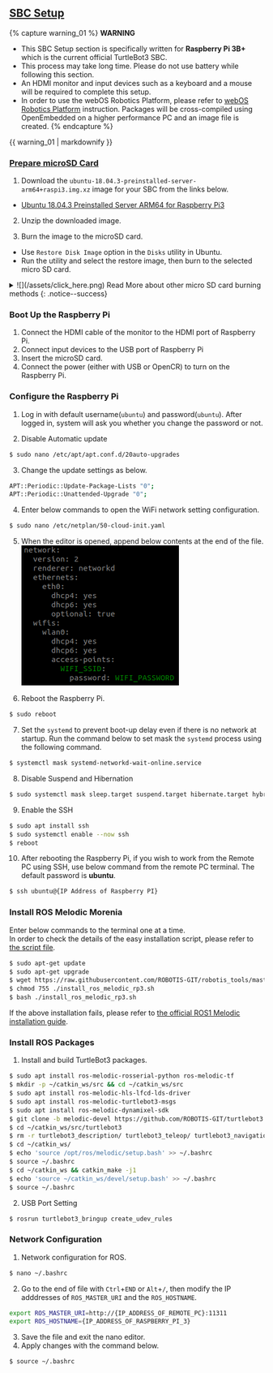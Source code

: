 
<div style="counter-reset: h1 3"></div>
<div style="counter-reset: h2 1"></div>

## [SBC Setup](#sbc-setup)

{% capture warning_01 %}
**WARNING**
- This SBC Setup section is specifically written for **Raspberry Pi 3B+** which is the current official TurtleBot3 SBC.
- This process may take long time. Please do not use battery while following this section.
- An HDMI monitor and input devices such as a keyboard and a mouse will be required to complete this setup.
- In order to use the webOS Robotics Platform, please refer to [webOS Robotics Platform](https://github.com/ros/meta-ros/wiki/OpenEmbedded-Build-Instructions) instruction. Packages will be cross-compiled using OpenEmbedded on a higher performance PC and an image file is created.
{% endcapture %}
<div class="notice--danger">{{ warning_01 | markdownify }}</div>

### [Prepare microSD Card](#prepare-microsd-card)
1. Download the `ubuntu-18.04.3-preinstalled-server-arm64+raspi3.img.xz` image for your SBC from the links below.
  - [Ubuntu 18.04.3 Preinstalled Server ARM64 for Raspberry Pi3](http://old-releases.ubuntu.com/releases/18.04.3/ubuntu-18.04.3-preinstalled-server-arm64+raspi3.img.xz)

2. Unzip the downloaded image.

3. Burn the image to the microSD card.
  - Use `Restore Disk Image` option in the `Disks` utility in Ubuntu.
  - Run the utility and select the restore image, then burn to the selected micro SD card.
<details>
<summary id="summary_for_foreins" style="outline: inherit;">
![](/assets/click_here.png) Read More about other micro SD card burning methods
{: .notice--success}
</summary>
- You can use the [etcher.io](https://etcher.io/) to burn the image.
- You can also use 'dd' command in Linux or use application 'win32 Disk Imager' in Windows. For a complete guide, refer to the instruction for [Linux](https://elinux.org/RPi_Easy_SD_Card_Setup#Using_the_Linux_command_line) or [Windows](https://elinux.org/RPi_Easy_SD_Card_Setup#Using_the_Win32DiskImager_program).
</details>


### Boot Up the Raspberry Pi
1. Connect the HDMI cable of the monitor to the HDMI port of Raspberry Pi.
2. Connect input devices to the USB port of Raspberry Pi
3. Insert the microSD card.
4. Connect the power (either with USB or OpenCR) to turn on the Raspberry Pi.

### Configure the Raspberry Pi
1. Log in with default username(`ubuntu`) and password(`ubuntu`). After logged in, system will ask you whether you change the password or not.

2. Disable Automatic update
  ```bash
$ sudo nano /etc/apt/apt.conf.d/20auto-upgrades
  ```

3. Change the update settings as below.
  ```bash
APT::Periodic::Update-Package-Lists "0";
APT::Periodic::Unattended-Upgrade "0";
  ```

4. Enter below commands to open the WiFi network setting configuration.
  ```bash
$ sudo nano /etc/netplan/50-cloud-init.yaml
  ```

5. When the editor is opened, append below contents at the end of the file.  
  ![](/assets/images/platform/turtlebot3/setup/ros2_sbc_netcfg.png)

6. Reboot the Raspberry Pi.
  ```bash
$ sudo reboot
  ```

7. Set the `systemd` to prevent boot-up delay even if there is no network at startup. Run the command below to set mask the `systemd` process using the following command.
```bash
$ systemctl mask systemd-networkd-wait-online.service
```

8. Disable Suspend and Hibernation
  ```bash
$ sudo systemctl mask sleep.target suspend.target hibernate.target hybrid-sleep.target
  ```

9. Enable the SSH
  ```bash
$ sudo apt install ssh
$ sudo systemctl enable --now ssh
$ reboot
  ```

10. After rebooting the Raspberry Pi, if you wish to work from the Remote PC using SSH, use below command from the remote PC terminal. The default password is **ubuntu**.
  ```bash
$ ssh ubuntu@{IP Address of Raspberry PI}
  ```

### Install ROS Melodic Morenia

Enter below commands to the terminal one at a time.  
In order to check the details of the easy installation script, please refer to [the script file](https://raw.githubusercontent.com/ROBOTIS-GIT/robotis_tools/master/install_ros_melodic_rp3.sh).  
```bash
$ sudo apt-get update
$ sudo apt-get upgrade
$ wget https://raw.githubusercontent.com/ROBOTIS-GIT/robotis_tools/master/install_ros_melodic_rp3.sh
$ chmod 755 ./install_ros_melodic_rp3.sh
$ bash ./install_ros_melodic_rp3.sh
```

If the above installation fails, please refer to [the official ROS1 Melodic installation guide](http://wiki.ros.org/melodic/Installation/Ubuntu).

### Install ROS Packages
1. Install and build TurtleBot3 packages.
  ```bash
$ sudo apt install ros-melodic-rosserial-python ros-melodic-tf
$ mkdir -p ~/catkin_ws/src && cd ~/catkin_ws/src
$ sudo apt install ros-melodic-hls-lfcd-lds-driver
$ sudo apt install ros-melodic-turtlebot3-msgs
$ sudo apt install ros-melodic-dynamixel-sdk
$ git clone -b melodic-devel https://github.com/ROBOTIS-GIT/turtlebot3.git
$ cd ~/catkin_ws/src/turtlebot3
$ rm -r turtlebot3_description/ turtlebot3_teleop/ turtlebot3_navigation/ turtlebot3_slam/ turtlebot3_example/
$ cd ~/catkin_ws/
$ echo 'source /opt/ros/melodic/setup.bash' >> ~/.bashrc
$ source ~/.bashrc
$ cd ~/catkin_ws && catkin_make -j1
$ echo 'source ~/catkin_ws/devel/setup.bash' >> ~/.bashrc
$ source ~/.bashrc
  ```

2. USB Port Setting
  ```bash
$ rosrun turtlebot3_bringup create_udev_rules
  ```

### Network Configuration
1. Network configuration for ROS.
  ```bash
$ nano ~/.bashrc
  ```
2. Go to the end of file with `Ctrl`+`END` or `Alt`+`/`, then modify the IP adddresses of `ROS_MASTER_URI` and the `ROS_HOSTNAME`.
  ```bash
export ROS_MASTER_URI=http://{IP_ADDRESS_OF_REMOTE_PC}:11311
export ROS_HOSTNAME={IP_ADDRESS_OF_RASPBERRY_PI_3}
  ```
3. Save the file and exit the nano editor.
4. Apply changes with the command below.
  ```bash
$ source ~/.bashrc
  ```
  